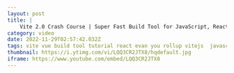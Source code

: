 ```yaml
---
layout: post
title: |
    Vite 2.0 Crash Course | Super Fast Build Tool for JavaScript, React, Vue, Svelte, & Lit (2021)
category: video
date: 2022-11-29T02:57:42.032Z
tags: vite vue build tool tutorial react evan you rollup vitejs  javascript web developer vuejs js builld vs snowpack webpack development ts typescript ssr reactjs app svelte
thumbnail: https://i.ytimg.com/vi/LQQ3CR2JTX8/hqdefault.jpg
iframe: https://www.youtube.com/embed/LQQ3CR2JTX8
---
```

